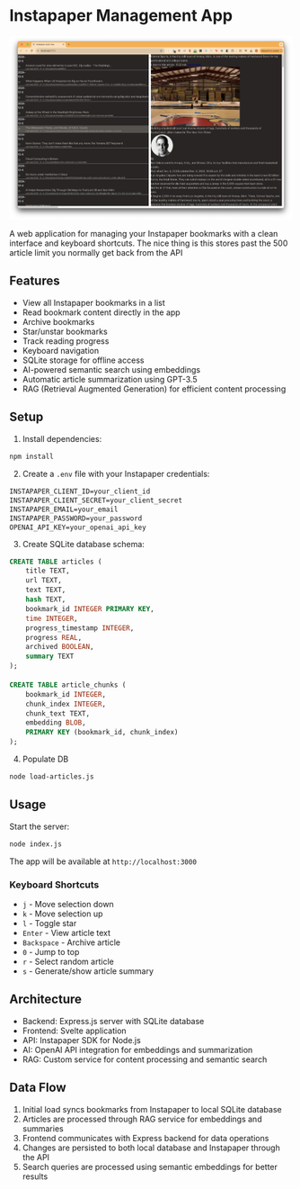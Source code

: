 # Instapaper Management App

![ui](instapaper-viewer.png "ui")

A web application for managing your Instapaper bookmarks with a clean interface and keyboard shortcuts. The nice thing is this stores past the 500 article limit you normally get back from the API

## Features

- View all Instapaper bookmarks in a list
- Read bookmark content directly in the app
- Archive bookmarks
- Star/unstar bookmarks
- Track reading progress
- Keyboard navigation
- SQLite storage for offline access
- AI-powered semantic search using embeddings
- Automatic article summarization using GPT-3.5
- RAG (Retrieval Augmented Generation) for efficient content processing

## Setup

1. Install dependencies:
```bash
npm install
```

2. Create a `.env` file with your Instapaper credentials:
```
INSTAPAPER_CLIENT_ID=your_client_id
INSTAPAPER_CLIENT_SECRET=your_client_secret
INSTAPAPER_EMAIL=your_email
INSTAPAPER_PASSWORD=your_password
OPENAI_API_KEY=your_openai_api_key
```

3. Create SQLite database schema:
```sql
CREATE TABLE articles (
    title TEXT,
    url TEXT,
    text TEXT,
    hash TEXT,
    bookmark_id INTEGER PRIMARY KEY,
    time INTEGER,
    progress_timestamp INTEGER,
    progress REAL,
    archived BOOLEAN,
    summary TEXT
);

CREATE TABLE article_chunks (
    bookmark_id INTEGER,
    chunk_index INTEGER,
    chunk_text TEXT,
    embedding BLOB,
    PRIMARY KEY (bookmark_id, chunk_index)
);
```

4. Populate DB

```bash
node load-articles.js
```

## Usage

Start the server:
```bash
node index.js
```

The app will be available at `http://localhost:3000`

### Keyboard Shortcuts

- `j` - Move selection down
- `k` - Move selection up
- `l` - Toggle star
- `Enter` - View article text
- `Backspace` - Archive article
- `0` - Jump to top
- `r` - Select random article
- `s` - Generate/show article summary

## Architecture

- Backend: Express.js server with SQLite database
- Frontend: Svelte application
- API: Instapaper SDK for Node.js
- AI: OpenAI API integration for embeddings and summarization
- RAG: Custom service for content processing and semantic search

## Data Flow

1. Initial load syncs bookmarks from Instapaper to local SQLite database
2. Articles are processed through RAG service for embeddings and summaries
3. Frontend communicates with Express backend for data operations
4. Changes are persisted to both local database and Instapaper through the API
5. Search queries are processed using semantic embeddings for better results
